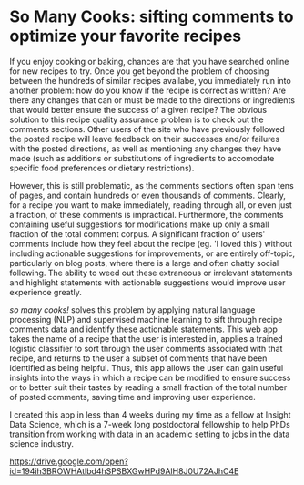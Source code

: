 # So Many Cooks: sifting comments to optimize your favorite recipes

If you enjoy cooking or baking, chances are that you have searched online for new recipes to try. Once you get beyond the problem of choosing between the hundreds of similar recipes availabe, you immediately run into another problem: how do you know if the recipe is correct as written? Are there any changes that can or must be made to the directions or ingredients that would better ensure the success of a given recipe? The obvious solution to this recipe quality assurance problem is to check out the comments sections. Other users of the site who have previously followed the posted recipe will leave feedback on their successes and/or failures with the posted directions, as well as mentioning any changes they have made (such as additions or substitutions of ingredients to accomodate specific food preferences or dietary restrictions). 

However, this is still problematic, as the comments sections often span tens of pages, and contain hundreds or even thousands of comments. Clearly, for a recipe you want to make immediately, reading through all, or even just a fraction, of these comments is impractical. Furthermore, the comments containing useful suggestions for modifications make up only a small fraction of the total comment corpus. A significant fraction of users' comments include how they feel about the recipe (eg. 'I loved this') without including actionable suggestions for improvements, or are entirely off-topic, particularly on blog posts, where there is a large and often chatty social following. The ability to weed out these extraneous or irrelevant statements and highlight statements with actionable suggestions would improve user experience greatly. 

_so many cooks!_ solves this problem by applying natural language processing (NLP) and supervised machine learning to sift through recipe comments data and identify these actionable statements. This web app takes the name of a recipe that the user is interested in, applies a trained logistic classifier to sort through the user comments associated with that recipe, and returns to the user a subset of comments that have been identified as being helpful. Thus, this app allows the user can gain useful insights into the ways in which a recipe can be modified to ensure success or to better suit their tastes by reading a small fraction of the total number of posted comments, saving time and improving user experience. 

I created this app in less than 4 weeks during my time as a fellow at Insight Data Science, which is a 7-week long postdoctoral fellowship to help PhDs transition from working with data in an academic setting to jobs in the data science industry.  

https://drive.google.com/open?id=194ih3BROWHAtlbd4hSPSBXGwHPd9AlH8J0U72AJhC4E
